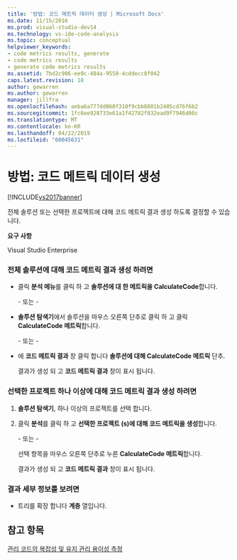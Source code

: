 ```yaml
---
title: '방법: 코드 메트릭 데이터 생성 | Microsoft Docs'
ms.date: 11/15/2016
ms.prod: visual-studio-dev14
ms.technology: vs-ide-code-analysis
ms.topic: conceptual
helpviewer_keywords:
- code metrics results, generate
- code metrics results
- generate code metrics results
ms.assetid: 7bd2c906-ee9c-484a-9550-4cddecc8f042
caps.latest.revision: 18
author: gewarren
ms.author: gewarren
manager: jillfra
ms.openlocfilehash: aeba6a777dd060f310f9cbb8801b2405cd76f6b2
ms.sourcegitcommit: 1fc6ee928733e61a1f42782f832ead9f7946d00c
ms.translationtype: MT
ms.contentlocale: ko-KR
ms.lasthandoff: 04/22/2019
ms.locfileid: "60045631"
---
```

# <a name="how-to-generate-code-metrics-data"></a>방법: 코드 메트릭 데이터 생성
[!INCLUDE[vs2017banner](../includes/vs2017banner.md)]

전체 솔루션 또는 선택한 프로젝트에 대해 코드 메트릭 결과 생성 하도록 결정할 수 있습니다.  
  
 **요구 사항**  
  
 Visual Studio Enterprise  
  
### <a name="to-generate-code-metrics-results-for-an-entire-solution"></a>전체 솔루션에 대해 코드 메트릭 결과 생성 하려면  
  
- 클릭 **분석 메뉴**를 클릭 하 고 **솔루션에 대 한 메트릭을 CalculateCode**합니다.  
  
     \- 또는 -  
  
- **솔루션 탐색기**에서 솔루션을 마우스 오른쪽 단추로 클릭 하 고 클릭 **CalculateCode 메트릭**합니다.  
  
     \- 또는 -  
  
- 에 **코드 메트릭 결과** 창 클릭 합니다 **솔루션에 대해 CalculateCode 메트릭** 단추.  
  
     결과가 생성 되 고 **코드 메트릭 결과** 창이 표시 됩니다.  
  
### <a name="to-generate-code-metrics-results-for-one-or-more-selected-projects"></a>선택한 프로젝트 하나 이상에 대해 코드 메트릭 결과 생성 하려면  
  
1. **솔루션 탐색기**, 하나 이상의 프로젝트를 선택 합니다.  
  
2. 클릭 **분석**를 클릭 하 고 **선택한 프로젝트 (s)에 대해 코드 메트릭을 생성**합니다.  
  
    \- 또는 -  
  
    선택 항목을 마우스 오른쪽 단추로 누른 **CalculateCode 메트릭**합니다.  
  
   결과가 생성 되 고 **코드 메트릭 결과** 창이 표시 됩니다.  
  
### <a name="to-view-the-results-details"></a>결과 세부 정보를 보려면  
  
- 트리를 확장 합니다 **계층** 열입니다.  
  
## <a name="see-also"></a>참고 항목  
 [관리 코드의 복잡성 및 유지 관리 용이성 측정](../code-quality/measuring-complexity-and-maintainability-of-managed-code.md)
